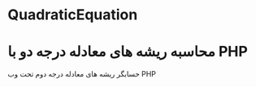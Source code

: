 # QuadraticEquation
# محاسبه ریشه های معادله درجه دو با PHP
حسابگر ریشه های معادله درجه دوم تحت وب PHP
